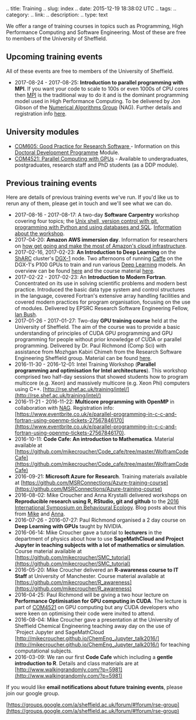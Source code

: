.. title: Training
.. slug: index
.. date: 2015-12-19 18:38:02 UTC
.. tags:
.. category:
.. link:
.. description:
.. type: text

We offer a range of training courses in topics such as Programming, High Performance Computing and Software Engineering. Most of these are free to members of the University of Sheffield.

## Upcoming training events

All of these events are free to members of the University of Sheffield.

* 2017-08-24 - 2017-08-25: **Introduction to parallel programming with MPI**.  If you want your code to scale to 100s or even 1000s of CPU cores then [MPI](https://en.wikipedia.org/wiki/Message_Passing_Interface) is the traditional way to do it and is the dominant programming model used in High Performance Computing.  To be delivered by Jon Gibson of the [Numerical Algorithms Group](https://www.nag.co.uk/) (NAG).  Further details and registration info [here](https://www.eventbrite.co.uk/e/introduction-to-parallel-programming-with-mpi-tickets-33848678308).

## University modules

* [COM605: Good Practice for Research Software ](COM605) - Information on this [Doctoral Development Programme](http://www.shef.ac.uk/ris/pgr/ddpportal) Module.
* [COM4521: Parallel Computing with GPUs](http://www.dcs.shef.ac.uk/intranet/teaching/public/modules/level4/com4521.html) - Available to undergraduates, postgraduates, research staff and PhD students (as a DDP module).

## Previous training events

Here are details of previous training events we've run. If you'd like us to rerun any of them, please get in touch and we'll see what we can do.

* 2017-08-16 - 2017-08-17: A two-day **Software Carpentry** workshop covering four topics; the [Unix shell, version control with git, programming with Python and using databases and SQL](https://software-carpentry.org/lessons/).  [Information about the workshop](http://rse.shef.ac.uk/2017-08-16-sheffield/). 
* 2017-04-20: **Amazon AWS immersion day**.  Information for researchers on [how get going and make the most of Amazon's cloud infrastructure](https://aws.amazon.com/events/immersion-sheffield/).
* 2017-02-16, 2017-02-23: **An Introduction to Deep Learning** on the [ShARC](http://www.sheffield.ac.uk/cics/research/hpc/sharc) cluster's [DGX-1](http://www.nvidia.com/object/deep-learning-system.html) node.  Two afternoons of running [Caffe](http://caffe.berkeleyvision.org/) on the DGX-1's P100 GPUs to train and run various [Deep Learning](https://en.wikipedia.org/wiki/Deep_learning) models.  An overview can be found [here](https://www.eventbrite.co.uk/e/introduction-to-deep-learning-on-sharcs-dgx-1-tickets-31359086873) and the course material [here](http://gpucomputing.shef.ac.uk/education/intro_dl_sharc_dgx1/).
* 2017-02-22 - 2017-02-23: An **Introduction to Modern Fortran**.  Concentrated on its use in solving scientific problems and modern best practice. Introduced the basic data type system and control structures in the language, covered Fortran's extensive array handling facilities and covered modern practices for program organisation, focusing on the use of modules.  Delivered by EPSRC Research Software Engineering Fellow, [Ian Bush](http://www.walkingrandomly.com/?p=6006).
* 2017-01-26 - 2017-01-27: Two-day **GPU training course** held at the University of Sheffield. The aim of the course was to provide a basic understanding of principles of CUDA GPU programming and GPU programming for people without prior knowledge of CUDA or parallel programming.  Delivered by Dr. Paul Richmond (Comp Sci) with assistance from Mozhgan Kabiri Chimeh from the Research Software Engineering Sheffield group. Material can be found [here](http://gpucomputing.shef.ac.uk/education/cuda/>).
* 2016-11-30 - 2016-12-01: Intel Training Workshop (**Parallel programming and optimisation for Intel architectures**). This workshop comprised two half-day sessions that showed students how to program multicore (e.g. Xeon) and massively multicore (e.g. Xeon Phi) computers using C++. [http://rse.shef.ac.uk/training/intel/](http://rse.shef.ac.uk/training/intel/)
* 2016-11-21 - 2016-11-22: **Multicore programming with OpenMP** in collaboration with [NAG](http://www.nag.co.uk/). Registration info: [https://www.eventbrite.co.uk/e/parallel-programming-in-c-c-and-fortran-using-openmp-tickets-27567846170](https://www.eventbrite.co.uk/e/parallel-programming-in-c-c-and-fortran-using-openmp-tickets-27567846170).
* 2016-10-11: **Code Cafe: An introduction to Mathematica**. Material available at [https://github.com/mikecroucher/Code_cafe/tree/master/WolframCodeCafe](https://github.com/mikecroucher/Code_cafe/tree/master/WolframCodeCafe)
* 2016-09-21: **Microsoft Azure for Research**. Training materials available at [https://github.com/MSRConnections/Azure-training-course](https://github.com/MSRConnections/Azure-training-course)
* 2016-08-02: Mike Croucher and Anna Krystalli delivered workshops on **Reproducible research using R, RStudio, git and github** to the [2016 International Symposium on Behavioural Ecology](http://www.isbe2016.com/). Blog posts about this from [Mike](http://www.walkingrandomly.com/?p=6229) and [Anna](https://science.mozilla.org/blog/2016-isbe-review).
* 2016-07-26 - 2016-07-27: Paul Richmond organised a 2 day course on **Deep Learning with GPUs** taught by NVIDIA.
* 2016-06-14: Mike Croucher gave a tutorial to **lecturers** in the department of physics about how to use **SageMathCloud and Project Jupyter in teaching subjects with a lot of mathematics or simulation**. Course material available at [https://github.com/mikecroucher/SMC_tutorial](https://github.com/mikecroucher/SMC_tutorial)
* 2016-05-20: Mike Croucher delivered an **R-awareness course to IT Staff** at University of Manchester. Course material available at [https://github.com/mikecroucher/R_awareness](https://github.com/mikecroucher/R_awareness)
* 2016-04-25: Paul Richmond will be giving a two hour lecture on **Performance Optimisation for GPU computing in CUDA**. The lecture is part of [COM4521](http://paulrichmond.shef.ac.uk/teaching/COM4521/) on GPU computing but any CUDA developers who were keen on optimising their code were invited to attend.
* 2016-08-04: Mike Croucher gave a presentation at the University of Sheffield Chemical Engineering teaching away day on the use of `Project Jupyter and SageMathCloud [http://mikecroucher.github.io/ChemEng_Jupyter_talk2016/](http://mikecroucher.github.io/ChemEng_Jupyter_talk2016/) for teaching computational subjects.
* 2016-03-09: We ran our first **Code Cafe** which including a **gentle introduction to R**. Details and class materials are at [http://www.walkingrandomly.com/?p=5981](http://www.walkingrandomly.com/?p=5981)

If you would like **email notifications about future training events**, please join our google group.

[https://groups.google.com/a/sheffield.ac.uk/forum/#!forum/rse-group](https://groups.google.com/a/sheffield.ac.uk/forum/#!forum/rse-group)
